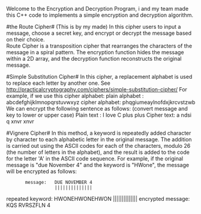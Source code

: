
Welcome to the Encryption and Decryption Program, i and my team made this C++ code to implements a simple encryption and decryption algorithm.

#the Route Cipher# (This is by my made)
In this cipher users to input a message, choose a secret key, and encrypt or decrypt the message based on their choice.  
Route Cipher  is a transposition cipher that rearranges the characters of the message in a spiral pattern. The encryption function hides the message within a 2D array, and the decryption function reconstructs the original message.

#Simple Substitution Cipher#
In this cipher, a replacement alphabet is used to replace each letter by another one. See http://practicalcryptography.com/ciphers/simple-substitution-cipher/ 
For example, if we use this cipher alphabet:
plain alphabet : abcdefghijklmnopqrstuvwxyz
cipher alphabet: phqgiumeaylnofdxjkrcvstzwb
We can encrypt the following sentence as follows: (convert message and key to lower or upper case)
Plain text : I love C plus plus
Cipher text: a ndsi q xnvr xnvr

#Vignere Cipher#
In this method, a keyword is repeatedly added character by character to each alphabetic letter in the original message. The addition is carried out using the ASCII codes for each of the characters, modulo 26 (the number of letters in the alphabet), and the result is added to the code for the letter 'A' in the ASCII code sequence. For example, if the original message is "due November 4" and the keyword is "HWone", the message will be encrypted as follows:

           message:   DUE NOVEMBER 4
                      ||||||||||||||
  repeated keyword:   HWONEHWONEHWON
                      ||||||||||||||
 encrypted message:   KQS RVRSZFLN 4

